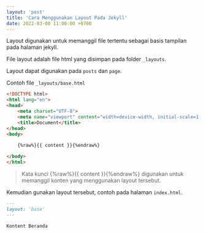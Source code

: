 ```yaml
---
layout: 'post'
title: 'Cara Menggunakan Layout Pada Jekyll'
date: 2022-03-08 11:00:00 +0700
---
```


Layout digunakan untuk memanggil file tertentu sebagai basis tampilan pada halaman jekyll.

File layout adalah file html yang disimpan pada folder `_layouts`.

Layout dapat digunakan pada `posts` dan `page`.

Contoh file `_layouts/base.html`

```html
<!DOCTYPE html>
<html lang="en">
<head>
	<meta charset="UTF-8">
	<meta name="viewport" content="width=device-width, initial-scale=1.0">
	<title>Document</title>
</head>
<body>
	
	{%raw%}{{ content }}{%endraw%}

</body>
</html>
```

> Kata kunci {%raw%}{{ content }}{%endraw%} digunakan untuk memanggil konten yang menggunakan layout tersebut.

Kemudian gunakan layout tersebut, contoh pada halaman `index.html`.

```markdown
---
layout: 'base'
---

Kontent Beranda
```